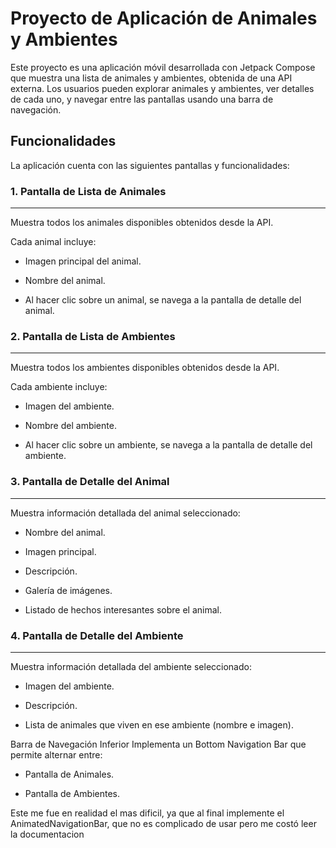 # Proyecto de Aplicación de Animales y Ambientes
Este proyecto es una aplicación móvil desarrollada con Jetpack Compose que muestra una lista de animales y ambientes, obtenida de una API externa. Los usuarios pueden explorar animales y ambientes, ver detalles de cada uno, y navegar entre las pantallas usando una barra de navegación.

## Funcionalidades
La aplicación cuenta con las siguientes pantallas y funcionalidades:

### 1. Pantalla de Lista de Animales
---
Muestra todos los animales disponibles obtenidos desde la API.

Cada animal incluye:

- Imagen principal del animal.

- Nombre del animal.

- Al hacer clic sobre un animal, se navega a la pantalla de detalle del animal.

### 2. Pantalla de Lista de Ambientes
---
Muestra todos los ambientes disponibles obtenidos desde la API.

Cada ambiente incluye:

- Imagen del ambiente.

- Nombre del ambiente.

- Al hacer clic sobre un ambiente, se navega a la pantalla de detalle del ambiente.

### 3. Pantalla de Detalle del Animal
---
Muestra información detallada del animal seleccionado:

- Nombre del animal.

- Imagen principal.

- Descripción.

- Galería de imágenes.

- Listado de hechos interesantes sobre el animal.

### 4. Pantalla de Detalle del Ambiente
---
Muestra información detallada del ambiente seleccionado:

- Imagen del ambiente.

- Descripción.

- Lista de animales que viven en ese ambiente (nombre e imagen).

Barra de Navegación Inferior
Implementa un Bottom Navigation Bar que permite alternar entre:

- Pantalla de Animales.

- Pantalla de Ambientes.

Este me fue en realidad el mas dificil, ya que al final implemente el AnimatedNavigationBar, que no es complicado de usar pero me costó leer la documentacion

